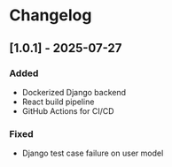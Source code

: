 # Changelog

## [1.0.1] - 2025-07-27
### Added
- Dockerized Django backend
- React build pipeline
- GitHub Actions for CI/CD

### Fixed
- Django test case failure on user model
